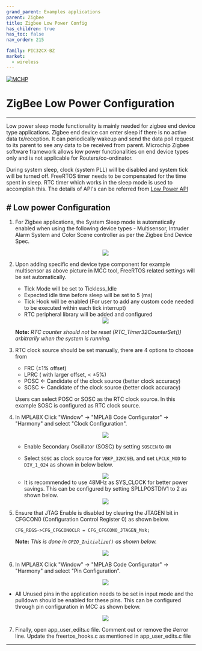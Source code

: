 ```yaml
---
grand_parent: Examples applications
parent: Zigbee
title: Zigbee Low Power Config
has_children: true
has_toc: false
nav_order: 215

family: PIC32CX-BZ
market:
  - wireless
---
```



[![MCHP](https://www.microchip.com/ResourcePackages/Microchip/assets/dist/images/logo.png)](https://www.microchip.com)

# ZigBee Low Power Configuration

---
Low power sleep mode functionality is mainly needed for zigbee end device type applications. Zigbee end device can enter sleep if there is no active data tx/reception. It can periodically wakeup and send the data poll request to its parent to see any data to be received from parent. Microchip Zigbee software framework allows low power functionalities on end device types only and is not applicable for Routers/co-ordinator.

During system sleep, clock (system PLL) will be disabled and system tick will be turned off. FreeRTOS timer needs to be compensated for the time spent in sleep. RTC timer which works in the sleep mode is used to accomplish this. The details of API's can be referred from [Low Power API](../docs/lowpower.md)

## # Low power Configuration

1.  For Zigbee applications, the System Sleep mode is automatically enabled when using the following device types - Multisensor, Intruder Alarm System and Color Scene controller as per the Zigbee End Device Spec.

	<div style="text-align:center"><img src="doc/resources/project_graph_multisensor.jpg" /></div>

2.  Upon adding specific end device type component for example multisensor as above picture in MCC tool, FreeRTOS related settings will be set automatically.
	- Tick Mode will be set to Tickless_Idle
	- Expected idle time before sleep will be set to 5 (ms)
	- Tick Hook will be enabled (For user to add any custom code needed to be executed within each tick interrupt)
	- RTC peripheral library will be added and configured
	<div style="text-align:center"><img src="doc/resources/sleep_freertos.jpg" /></div>

	**Note:** <i> RTC counter should not be reset (RTC_Timer32CounterSet()) arbitrarily when the system is running. </i>

3.  RTC clock source should be set manually, there are 4 options to choose from
	 - FRC (±1% offset)
	 - LPRC ( with larger offset, < ±5%)
	 - POSC  <- Candidate of the clock source (better clock accuracy)
	 - SOSC <- Candidate of the clock source (better clock accuracy)

	Users can select POSC or SOSC as the RTC clock source. In this example SOSC is configured as RTC clock source.

4.  In MPLABX Click "Window" -> "MPLAB Code Configurator" -> "Harmony" and select "Clock Configuration".

	<div style="text-align:center"><img src="doc/resources/Tools_Clock_selection.jpg" /></div>

	 - Enable Secondary Oscillator (SOSC) by setting `SOSCEN` to `ON`

	 - Select `SOSC` as clock source for `VBKP_32KCSEL` and set `LPCLK_MOD` to `DIV_1_024` as shown in below below.

	 <div style="text-align:center"><img src="doc/resources/ClockDiagram.jpg" /></div>

	 - It is recommended to use 48MHz as SYS_CLOCK for better power savings. This can be configured by setting SPLLPOSTDIV1 to 2 as shown below.

	 <div style="text-align:center"><img src="doc/resources/sys_clock.jpg" /></div>

5. Ensure that JTAG Enable is disabled by clearing the JTAGEN bit in CFGCON0 (Configuration Control Register 0) as shown below.

     `CFG_REGS->CFG_CFGCON0CLR = CFG_CFGCON0_JTAGEN_Msk;`

	 **Note:** <i>This is done in `GPIO_Initialize()` as shown below.</i>

	 <div style="text-align:center"><img src="doc/resources/jtagen.jpg" /></div>

6. In MPLABX Click "Window" -> "MPLAB Code Configurator" -> "Harmony" and select "Pin Configuration".

	<div style="text-align:center"><img src="doc/resources/pin_config.png" /></div>

  - All Unused pins in the application needs to be set in input mode and the pulldown should be enabled for these pins. This can be configured through pin configuration in MCC as shown below.

     <div style="text-align:center"><img src="doc/resources/lowpower_pin_config.jpg" /></div>

7. Finally, open app_user_edits.c file. Comment out or remove the #error line. Update the freertos_hooks.c as mentioned in app_user_edits.c file

---
